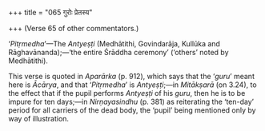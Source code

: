 +++
title = "065 गुरोः प्रेतस्य"

+++
(Verse 65 of other commentators.)

‘*Pitṛmedha*’—The *Antyeṣṭi* (Medhātithi, Govindarāja, Kullūka and
Rāghavānanda);—‘the entire Śrāddha ceremony’ (‘others’ noted by
Medhātithi).

This verse is quoted in *Aparārka* (p. 912), which says that the
‘*guru*’ meant here is *Ācārya*, and that ‘*Pitṛmedha*’ is
*Antyeṣṭi*;—in *Mitākṣarā* (on 3.24), to the effect that if the pupil
performs *Antyeṣṭi* of his *guru*, then he is to be impure for ten
days;—in *Nirṇayasindhu* (p. 381) as reiterating the ‘ten-day’ period
for all carriers of the dead body, the ‘pupil’ being mentioned only by
way of illustration.


